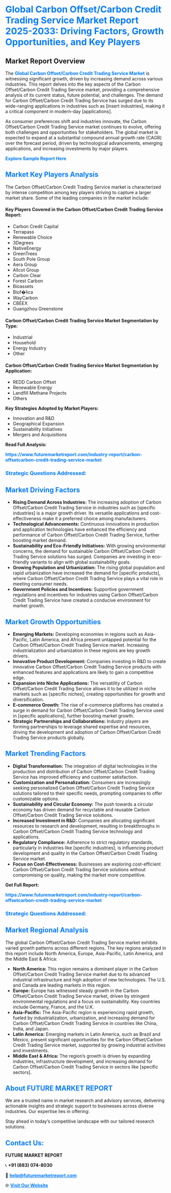 <h1 style="color: #007BFF;">Global Carbon Offset/Carbon Credit Trading Service Market Report 2025-2033: Driving Factors, Growth Opportunities, and Key Players</h1>

<section id="overview">
<h2>Market Report Overview</h2>
<p>The <a href="https://www.futuremarketreport.com/industry-report/carbon-offsetcarbon-credit-trading-service-market" style="color: #007BFF; text-decoration: none;"><strong>Global Carbon Offset/Carbon Credit Trading Service Market</strong></a> is witnessing significant growth, driven by increasing demand across various industries. This report delves into the key aspects of the Carbon Offset/Carbon Credit Trading Service market, providing a comprehensive analysis of its current status, future potential, and challenges. The demand for Carbon Offset/Carbon Credit Trading Service has surged due to its wide-ranging applications in industries such as [insert industries], making it a critical component in modern-day [applications].</p>
<p>As consumer preferences shift and industries innovate, the Carbon Offset/Carbon Credit Trading Service market continues to evolve, offering both challenges and opportunities for stakeholders. The global market is expected to expand at a substantial compound annual growth rate (CAGR) over the forecast period, driven by technological advancements, emerging applications, and increasing investments by major players.</p>
</section>

<section id="overview">
<p><a href="https://www.futuremarketreport.com/request-sample/reportId=110163" style="color: #007BFF; text-decoration: none;"><strong>Explore Sample Report Here</strong></a></p>
</section>

<section id="key-players">
<h2 style="color: #007BFF;">Market Key Players Analysis</h2>
<p>The Carbon Offset/Carbon Credit Trading Service market is characterized by intense competition among key players striving to capture a larger market share. Some of the leading companies in the market include:</p>
<h4>Key Players Covered in the Carbon Offset/Carbon Credit Trading Service Report:</h4>
<ul><li>Carbon Credit Capital</li><li>Terrapass</li><li>Renewable Choice</li><li>3Degrees</li><li>NativeEnergy</li><li>GreenTrees</li><li>South Pole Group</li><li>Aera Group</li><li>Allcot Group</li><li>Carbon Clear</li><li>Forest Carbon</li><li>Bioassets</li><li>Biof�lica</li><li>WayCarbon</li><li>CBEEX</li><li>Guangzhou Greenstone</li></ul>
<h4>Carbon Offset/Carbon Credit Trading Service Market Segmentation by Type:</h4>
<ul><li>Industrial</li><li>Household</li><li>Energy Industry</li><li>Other</li></ul>

<h4>Carbon Offset/Carbon Credit Trading Service Market Segmentation by Application:</h4>
<ul><li>REDD Carbon Offset</li><li>Renewable Energy</li><li>Landfill Methane Projects</li><li>Others</li></ul>
<p><strong>Key Strategies Adopted by Market Players:</strong></p>
<ul>
<li>Innovation and R&D</li>
<li>Geographical Expansion</li>
<li>Sustainability Initiatives</li>
<li>Mergers and Acquisitions</li>
</ul>
</section>

<section>
<p><strong>Read Full Analysis: </strong></p><a href="https://www.futuremarketreport.com/industry-report/carbon-offsetcarbon-credit-trading-service-market" style="color: #007BFF; text-decoration: none;"><strong>https://www.futuremarketreport.com/industry-report/carbon-offsetcarbon-credit-trading-service-market</strong></a>
<h3 style="color: #007BFF;">Strategic Questions Addressed:</h3>
</section>

<section id="driving-factors">
<h2 style="color: #007BFF;">Market Driving Factors</h2>
<ul>
<li><strong>Rising Demand Across Industries:</strong> The increasing adoption of Carbon Offset/Carbon Credit Trading Service in industries such as [specific industries] is a major growth driver. Its versatile applications and cost-effectiveness make it a preferred choice among manufacturers.</li>
<li><strong>Technological Advancements:</strong> Continuous innovations in production and application technologies have enhanced the efficiency and performance of Carbon Offset/Carbon Credit Trading Service, further boosting market demand.</li>
<li><strong>Sustainability and Eco-Friendly Initiatives:</strong> With growing environmental concerns, the demand for sustainable Carbon Offset/Carbon Credit Trading Service solutions has surged. Companies are investing in eco-friendly variants to align with global sustainability goals.</li>
<li><strong>Growing Population and Urbanization:</strong> The rising global population and rapid urbanization have increased the demand for [specific products], where Carbon Offset/Carbon Credit Trading Service plays a vital role in meeting consumer needs.</li>
<li><strong>Government Policies and Incentives:</strong> Supportive government regulations and incentives for industries using Carbon Offset/Carbon Credit Trading Service have created a conducive environment for market growth.</li>
</ul>
</section>

<section id="growth-opportunities">
<h2 style="color: #007BFF;">Market Growth Opportunities</h2>
<ul>
<li><strong>Emerging Markets:</strong> Developing economies in regions such as Asia-Pacific, Latin America, and Africa present untapped potential for the Carbon Offset/Carbon Credit Trading Service market. Increasing industrialization and urbanization in these regions are key growth drivers.</li>
<li><strong>Innovative Product Development:</strong> Companies investing in R&D to create innovative Carbon Offset/Carbon Credit Trading Service products with enhanced features and applications are likely to gain a competitive edge.</li>
<li><strong>Expansion into Niche Applications:</strong> The versatility of Carbon Offset/Carbon Credit Trading Service allows it to be utilized in niche markets such as [specific niches], creating opportunities for growth and diversification.</li>
<li><strong>E-commerce Growth:</strong> The rise of e-commerce platforms has created a surge in demand for Carbon Offset/Carbon Credit Trading Service used in [specific applications], further boosting market growth.</li>
<li><strong>Strategic Partnerships and Collaborations:</strong> Industry players are forming partnerships to leverage shared expertise and resources, driving the development and adoption of Carbon Offset/Carbon Credit Trading Service products globally.</li>
</ul>
</section>

<section id="trending-factors">
<h2 style="color: #007BFF;">Market Trending Factors</h2>
<ul>
<li><strong>Digital Transformation:</strong> The integration of digital technologies in the production and distribution of Carbon Offset/Carbon Credit Trading Service has improved efficiency and customer satisfaction.</li>
<li><strong>Customization and Personalization:</strong> Consumers are increasingly seeking personalized Carbon Offset/Carbon Credit Trading Service solutions tailored to their specific needs, prompting companies to offer customizable options.</li>
<li><strong>Sustainability and Circular Economy:</strong> The push towards a circular economy has driven demand for recyclable and reusable Carbon Offset/Carbon Credit Trading Service solutions.</li>
<li><strong>Increased Investment in R&D:</strong> Companies are allocating significant resources to research and development, resulting in breakthroughs in Carbon Offset/Carbon Credit Trading Service technology and applications.</li>
<li><strong>Regulatory Compliance:</strong> Adherence to strict regulatory standards, particularly in industries like [specific industries], is influencing product development and quality in the Carbon Offset/Carbon Credit Trading Service market.</li>
<li><strong>Focus on Cost-Effectiveness:</strong> Businesses are exploring cost-efficient Carbon Offset/Carbon Credit Trading Service solutions without compromising on quality, making the market more competitive.</li>
</ul>
</section>

<section>
<p><strong>Get Full Report: </strong></p><a href="https://www.futuremarketreport.com/industry-report/carbon-offsetcarbon-credit-trading-service-market" style="color: #007BFF; text-decoration: none;"><strong>https://www.futuremarketreport.com/industry-report/carbon-offsetcarbon-credit-trading-service-market</strong></a>
<h3 style="color: #007BFF;">Strategic Questions Addressed:</h3>
</section>


<section id="regional-analysis">
<h2 style="color: #007BFF;">Market Regional Analysis</h2>
<p>The global Carbon Offset/Carbon Credit Trading Service market exhibits varied growth patterns across different regions. The key regions analyzed in this report include North America, Europe, Asia-Pacific, Latin America, and the Middle East & Africa:</p>
<ul>
<li><strong>North America:</strong> This region remains a dominant player in the Carbon Offset/Carbon Credit Trading Service market due to its advanced industrial infrastructure and high adoption of new technologies. The U.S. and Canada are leading markets in this region.</li>
<li><strong>Europe:</strong> Europe has witnessed steady growth in the Carbon Offset/Carbon Credit Trading Service market, driven by stringent environmental regulations and a focus on sustainability. Key countries include Germany, France, and the U.K.</li>
<li><strong>Asia-Pacific:</strong> The Asia-Pacific region is experiencing rapid growth, fueled by industrialization, urbanization, and increasing demand for Carbon Offset/Carbon Credit Trading Service in countries like China, India, and Japan.</li>
<li><strong>Latin America:</strong> Emerging markets in Latin America, such as Brazil and Mexico, present significant opportunities for the Carbon Offset/Carbon Credit Trading Service market, supported by growing industrial activities and investments.</li>
<li><strong>Middle East & Africa:</strong> The region’s growth is driven by expanding industries, infrastructure development, and increasing demand for Carbon Offset/Carbon Credit Trading Service in sectors like [specific sectors].</li>
</ul>
</section>

<footer>
<h2 style="color: #007BFF;">About FUTURE MARKET REPORT</h2>
<p>We are a trusted name in market research and advisory services, delivering actionable insights and strategic support to businesses across diverse industries. Our expertise lies in offering:</p>

<p>Stay ahead in today’s competitive landscape with our tailored research solutions.</p>

<h2 style="color: #007BFF;">Contact Us:</h2>
<p><strong>FUTURE MARKET REPORT</strong></p>
<p>📞 <strong>+91 (883) 074-8030</strong></p>
<p>📧 <strong><a href="mailto:help@futuremarketreport.com" style="color: #007BFF;">help@futuremarketreport.com</a></strong></p>
<p>🌐 <strong><a href="https://www.futuremarketreport.com/" style="color: #007BFF;">Visit Our Website</a></strong></p>
</footer>